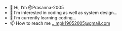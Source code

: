 - 👋 Hi, I’m @Prasanna-2005
- 👀 I’m interested in coding as well as system design...
- 🌱 I’m currently learning coding...
- 📫 How to reach me ...mpk19052005@gmail.com 

<!---
Prasanna-2005/Prasanna-2005 is a ✨ special ✨ repository because its `README.md` (this file) appears on your GitHub profile.
You can click the Preview link to take a look at your changes.
--->
